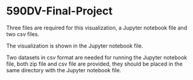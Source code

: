 # 590DV-Final-Project
Three files are required for this visualization, a Jupyter notebook file and two csv files.

The visualization is shown in the Jupyter notebook file.

Two datasets in csv format are needed for running the Jupyter notebook file, both zip file and csv file are provided, they should be placed in the same directory with the Jupyter notebook file.
